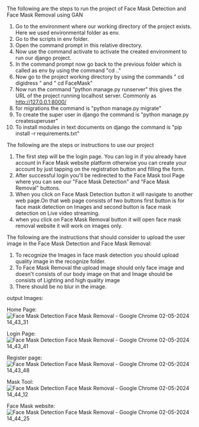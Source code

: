 The following are the steps to run the project of Face Mask Detection and Face Mask Removal using GAN
1) Go to the environment where our working directory of the project exists. Here we used environmental folder as env.
2) Go to the scripts in env folder.
3) Open the command prompt in this relative directory.
4) Now use the command activate to activate the created environment to run our django project.
5) In the command prompt now go back to the previous folder which is called as env by using the command "cd .."
6) Now go to the project working directory by using the commands " cd digidress " and " cd FaceMask"
7) Now run the command "python manage.py runserver" this gives the URL of the project running localhost server. Commonly as http://127.0.0.1:8000/
8) for migrations the command is "python manage.py migrate"
9) To create the super user in django the command is "python manage.py createsuperuser"
10) To install modules in text documents on django the command is "pip install -r requirements.txt"


The following are the steps or instructions to use our project
1) The first step will be the login page. You can log in if you already have account in Face Mask website platform otherwise you can create your account by just tapping on the registration button and filling the form.
2) After successful login you'll be redirected to the Face Mask tool Page where you can see our "Face Mask Detection" and "Face Mask Removal" buttons.
3) When you click on Face Mask Detection button it will navigate to another web page.On that web page consists of two buttons first button is for face mask detection on Images and second button is face mask detection on Live video streaming.
4) when you click on Face Mask Removal button it will open face mask removal website it will work on images only.


The following are the instructions that should consider to upload the user image in the Face Mask Detection and Face Mask Removal:
1) To recognize the Images in face mask detection you should upload quality image in the recognize folder.
2) To Face Mask Removal the upload image should only face image and doesn't consists of our body image on that and Image should be consists of Lighting and high quality image
3) There should be no blur in the image.

output Images:

Home Page:
![Face Mask Detection   Face Mask Removal - Google Chrome 02-05-2024 14_43_31](https://github.com/ReddySaran/Face-Mask-Detection-and-Face-Mask-Removal-Using-GAN/assets/116064723/c6bbe012-8647-4034-9211-3cc8c3172e2d)

Login Page:
![Face Mask Detection   Face Mask Removal - Google Chrome 02-05-2024 14_43_41](https://github.com/ReddySaran/Face-Mask-Detection-and-Face-Mask-Removal-Using-GAN/assets/116064723/b28cc720-f52f-4ba3-815b-8276997c6c87)

Register page:
![Face Mask Detection   Face Mask Removal - Google Chrome 02-05-2024 14_43_48](https://github.com/ReddySaran/Face-Mask-Detection-and-Face-Mask-Removal-Using-GAN/assets/116064723/17baee2a-c0e9-4efb-a287-9953b22d9dd2)

Mask Tool:
![Face Mask Detection   Face Mask Removal - Google Chrome 02-05-2024 14_44_12](https://github.com/ReddySaran/Face-Mask-Detection-and-Face-Mask-Removal-Using-GAN/assets/116064723/60d7c4c5-84d9-47f6-924c-fcac9ce4e4d2)

Face Mask website:
![Face Mask Detection   Face Mask Removal - Google Chrome 02-05-2024 14_44_25](https://github.com/ReddySaran/Face-Mask-Detection-and-Face-Mask-Removal-Using-GAN/assets/116064723/50cb47b1-eb20-477d-a35c-b87fc64e4fb3)
